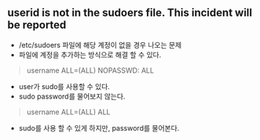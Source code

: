 ## userid is not in the sudoers file. This incident will be reported

 - /etc/sudoers 파일에 해당 계정이 없을 경우 나오는 문제
 - 파일에 계정을 추가하는 방식으로 해결 할 수 있다.

> username ALL=(ALL) NOPASSWD: ALL

 - user가 sudo를 사용할 수 있다.
 - sudo password를 물어보지 않는다.

> username ALL=(ALL) ALL

 - sudo를 사용 할 수 있게 하지만, password를 물어본다.
